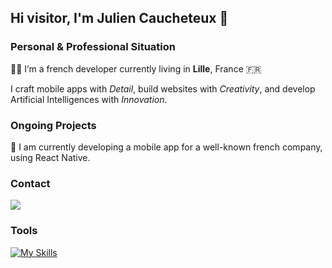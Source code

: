 ## Hi visitor, I'm Julien Caucheteux 👋

### Personal & Professional Situation

👨‍💻 I’m a french developer currently living in **Lille**, France 🇫🇷

I craft mobile apps with *Detail*, build websites with *Creativity*, and develop Artificial Intelligences with *Innovation*.

### Ongoing Projects

📱 I am currently developing a mobile app for a well-known french company, using React Native. 

### Contact

[<img src="https://img.shields.io/badge/LinkedIn-0077B5?style=for-the-badge&logo=linkedin&logoColor=white">](https://www.linkedin.com/in/julien-caucheteux-39bba6223/)
### Tools

[![My Skills](https://skillicons.dev/icons?i=js,ts,react,svelte,django,html,css,scss,docker)](https://skillicons.dev)

